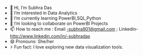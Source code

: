 - 👋 Hi, I’m Subhra Das
- 👀 I’m interested in Data Analytics
- 🌱 I’m currently learning PowerBI,SQL,Python
- 💞️ I’m looking to collaborate on PowerBI Projects
- 📫 How to reach me : Email -subhra901@gmail.com ; Linkedin-http://www.linkedin.com/in/-subhradas
- 😄 Pronouns: She/her
- ⚡ Fun fact: I love exploring new data visualization tools.

<!---
1234Subhra/1234Subhra is a ✨ special ✨ repository because its `README.md` (this file) appears on your GitHub profile.
You can click the Preview link to take a look at your changes.
--->
